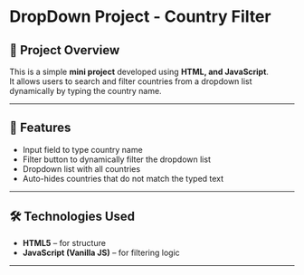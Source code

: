 # DropDown Project - Country Filter

## 📌 Project Overview

This is a simple **mini project** developed using **HTML, and JavaScript**.  
It allows users to search and filter countries from a dropdown list dynamically by typing the country name.

---

## 🎯 Features

- Input field to type country name
- Filter button to dynamically filter the dropdown list
- Dropdown list with all countries
- Auto-hides countries that do not match the typed text

---

## 🛠️ Technologies Used

- **HTML5** – for structure
- **JavaScript (Vanilla JS)** – for filtering logic

---
